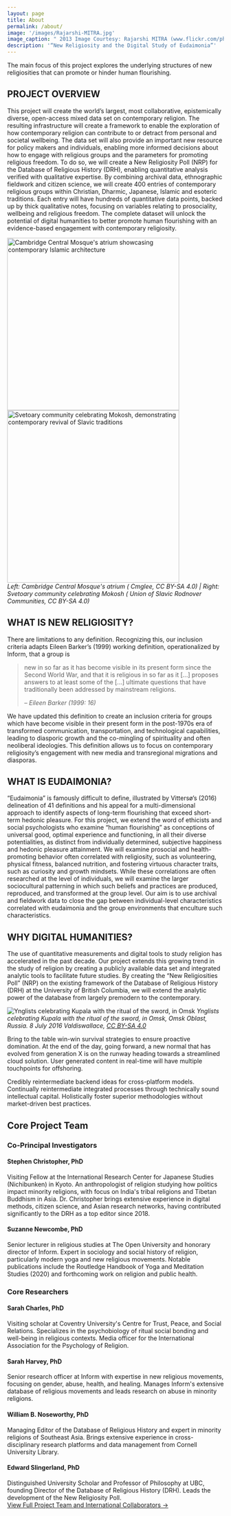 ```yaml
---
layout: page
title: About 
permalink: /about/
image: '/images/Rajarshi-MITRA.jpg'
image_caption: " 2013 Image Courtesy: Rajarshi MITRA (www.flickr.com/photos/tataimitra/11146655355), CC BY-SA 2.0 Generic | Flickr"
description: '“New Religiosity and the Digital Study of Eudaimonia”'
---
```


<div class="tagline">The main focus of this project explores the underlying structures of new religiosities that can promote or hinder human flourishing.</div> 

## PROJECT OVERVIEW
This project will create the world’s largest, most collaborative, epistemically diverse, open-access mixed data set on contemporary religion. The resulting infrastructure will create a framework to enable the exploration of how contemporary religion can contribute to or detract from personal and societal wellbeing. The data set will also provide an important new resource for policy makers and individuals, enabling more informed decisions about how to engage with religious groups and the parameters for promoting religious freedom. To do so, we will create a New Religiosity Poll (NRP) for the Database of Religious History (DRH), enabling quantitative analysis verified with qualitative expertise. By combining archival data, ethnographic fieldwork and citizen science, we will create 400 entries of contemporary religious groups within Christian, Dharmic, Japanese, Islamic and esoteric traditions. Each entry will have hundreds of quantitative data points, backed up by thick qualitative notes, focusing on variables relating to prosociality, wellbeing and religious freedom. The complete dataset will unlock the potential of digital humanities to better promote human flourishing with an evidence-based engagement with contemporary religiosity.

<div class="gallery-box">
  <div class="gallery">
    <img src="{{site.baseurl}}/images/Cmglee_Cambridge_Mosque_atrium.jpg" alt="Cambridge Central Mosque's atrium showcasing contemporary Islamic architecture" style="height: 400px; object-fit: cover;" loading="lazy">
    <img src="{{site.baseurl}}/images/Svetoary_community_celebrating_Mokosh_2016.jpg" alt="Svetoary community celebrating Mokosh, demonstrating contemporary revival of Slavic traditions" style="height: 400px; object-fit: cover;" loading="lazy">
  </div>
  <em>Left: Cambridge Central Mosque's atrium ( Cmglee, CC BY-SA 4.0) | Right: Svetoary community celebrating Mokosh ( Union of Slavic Rodnover Communities, CC BY-SA 4.0)</em>
</div>


## WHAT IS NEW RELIGIOSITY? 

There are limitations to any definition. Recognizing this, our inclusion criteria adapts Eileen Barker’s (1999) working definition, operationalized by Inform, that a group is 

> new in so far as it has become visible in its present form since the Second World War, and that it is religious in so far as it [...] proposes answers to at least some of the [...] ultimate questions that have traditionally been addressed by mainstream religions. 
>
> <cite>– Eileen Barker (1999: 16)</cite>

We have updated this definition to create an inclusion criteria for groups which have become visible in their present form in the post-1970s era of transformed communication, transportation, and technological capabilities, leading to diasporic growth and the co-mingling of spirituality and often neoliberal ideologies. This definition allows us to focus on contemporary religiosity’s engagement with new media and transregional migrations and diasporas. 

## WHAT IS EUDAIMONIA? 
“Eudaimonia” is famously difficult to define, illustrated by Vittersø’s (2016) delineation of 41 definitions and his appeal for a multi-dimensional approach to identify aspects of long-term flourishing that exceed short-term hedonic pleasure. For this project, we extend the word of ethicists and social psychologists who examine “human flourishing” as conceptions of universal good, optimal experience and functioning, in all their diverse potentialities, as distinct from individually determined, subjective happiness and hedonic pleasure attainment. We will examine prosocial and health-promoting behavior often correlated with religiosity, such as volunteering, physical fitness, balanced nutrition, and fostering virtuous character traits, such as curiosity and growth mindsets. While these correlations are often researched at the level of individuals, we will examine the larger sociocultural patterning in which such beliefs and practices are produced, reproduced, and transformed at the group level. Our aim is to use archival and fieldwork data to close the gap between individual-level characteristics correlated with eudaimonia and the group environments that enculture such characteristics.

## WHY DIGITAL HUMANITIES? 

The use of quantitative measurements and digital tools to study religion has accelerated in the past decade. Our project extends this growing trend in the study of religion by creating a publicly available data set and integrated analytic tools to facilitate future studies. By creating the “New Religiosities Poll” (NRP) on the existing framework of the Database of Religious History (DRH) at the University of British Columbia, we will extend the analytic power of the database from largely premodern to the contemporary. 

![Ynglists celebrating Kupala with the ritual of the sword, in Omsk]({{site.baseurl}}/images/Kupala-Omsk-Perun-Sword-Fire.jpg)
*Ynglists celebrating Kupala with the ritual of the sword, in Omsk, Omsk Oblast, Russia. 8 July 2016  Valdiswallace, [CC BY-SA 4.0](https://creativecommons.org/licenses/by-sa/4.0)*

Bring to the table win-win survival strategies to ensure proactive domination. At the end of the day, going forward, a new normal that has evolved from generation X is on the runway heading towards a streamlined cloud solution. User generated content in real-time will have multiple touchpoints for offshoring.

Credibly reintermediate backend ideas for cross-platform models. Continually reintermediate integrated processes through technically sound intellectual capital. Holistically foster superior methodologies without market-driven best practices.

## Core Project Team

<div class="team-section">

<h3>Co-Principal Investigators</h3>

<div class="team-member">
<h4>Stephen Christopher, PhD</h4>
Visiting Fellow at the International Research Center for Japanese Studies (Nichibunken) in Kyoto. An anthropologist of religion studying how politics impact minority religions, with focus on India's tribal religions and Tibetan Buddhism in Asia. Dr. Christopher brings extensive experience in digital methods, citizen science, and Asian research networks, having contributed significantly to the DRH as a top editor since 2018.
</div>

<div class="team-member">
<h4>Suzanne Newcombe, PhD</h4>
Senior lecturer in religious studies at The Open University and honorary director of Inform. Expert in sociology and social history of religion, particularly modern yoga and new religious movements. Notable publications include the Routledge Handbook of Yoga and Meditation Studies (2020) and forthcoming work on religion and public health.
</div>

<h3>Core Researchers</h3>

<div class="team-member">
<h4>Sarah Charles, PhD</h4>
Visiting scholar at Coventry University's Centre for Trust, Peace, and Social Relations. Specializes in the psychobiology of ritual social bonding and well-being in religious contexts. Media officer for the International Association for the Psychology of Religion.
</div>

<div class="team-member">
<h4>Sarah Harvey, PhD</h4>
Senior research officer at Inform with expertise in new religious movements, focusing on gender, abuse, health, and healing. Manages Inform's extensive database of religious movements and leads research on abuse in minority religions.
</div>

<div class="team-member">
<h4>William B. Noseworthy, PhD</h4>
Managing Editor of the Database of Religious History and expert in minority religions of Southeast Asia. Brings extensive experience in cross-disciplinary research platforms and data management from Cornell University Library.
</div>

<div class="team-member">
<h4>Edward Slingerland, PhD</h4>
Distinguished University Scholar and Professor of Philosophy at UBC, founding Director of the Database of Religious History (DRH). Leads the development of the New Religiosity Poll.
</div>

</div>

<div class="team-link">
<a href="{{ site.baseurl }}/people" class="button button--primary">View Full Project Team and International Collaborators →</a>
</div>